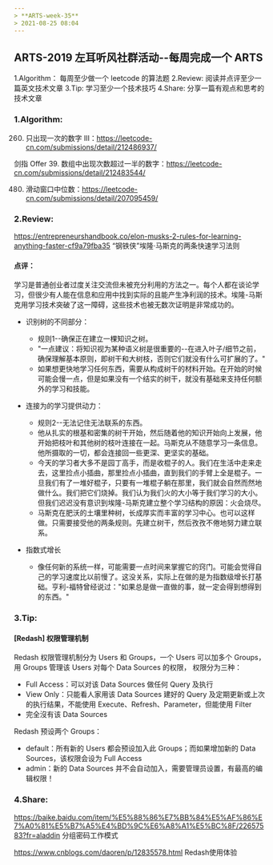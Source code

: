```yaml
---
> **ARTS-week-35**
> 2021-08-25 08:04
---
```



## ARTS-2019 左耳听风社群活动--每周完成一个 ARTS
1.Algorithm： 每周至少做一个 leetcode 的算法题
2.Review: 阅读并点评至少一篇英文技术文章
3.Tip: 学习至少一个技术技巧
4.Share: 分享一篇有观点和思考的技术文章

### 1.Algorithm:

260. 只出现一次的数字 III：https://leetcode-cn.com/submissions/detail/212486937/

剑指 Offer 39. 数组中出现次数超过一半的数字：https://leetcode-cn.com/submissions/detail/212483544/

480. 滑动窗口中位数：https://leetcode-cn.com/submissions/detail/207095459/

### 2.Review:

https://entrepreneurshandbook.co/elon-musks-2-rules-for-learning-anything-faster-cf9a79fba35
“钢铁侠”埃隆·马斯克的两条快速学习法则

#### 点评：

学习是普通创业者过度关注交流但未被充分利用的方法之一。每个人都在谈论学习，但很少有人能在信息和应用中找到实际的且能产生净利润的技术。埃隆-马斯克用学习技术突破了这一障碍，这些技术也被无数次证明是非常成功的。

- 识别树的不同部分：
  - 规则1--确保正在建立一棵知识之树。
  - "一点建议：将知识视为某种语义树是很重要的--在进入叶子/细节之前，确保理解基本原则，即树干和大树枝，否则它们就没有什么可扩展的了。"
  - 如果想更快地学习任何东西，需要从构成树干的材料开始。在开始的时候可能会慢一点，但是如果没有一个结实的树干，就没有基础来支持任何额外的学习和技能。

- 连接为的学习提供动力：
  - 规则2--无法记住无法联系的东西。
  - 他从扎实的根基和密集的树干开始，然后随着他的知识开始向上发展，他开始把枝叶和其他树的枝叶连接在一起。马斯克从不随意学习一条信息。他所摄取的一切，都会连接回一些更深、更坚实的基础。
  - 今天的学习者大多不是园丁高手，而是收棍子的人。我们在生活中走来走去，这里捡点小插曲，那里捡点小插曲，直到我们的手臂上全是棍子。一旦我们有了一堆好棍子，只要有一堆棍子躺在那里，我们就会自然而然地做什么。我们把它们烧掉。我们认为我们火的大小等于我们学习的大小。但我们迟迟没有意识到埃隆-马斯克建立整个学习结构的原因：火会烧尽。
  - 马斯克在肥沃的土壤里种树，长成厚实而丰富的学习中心。也可以这样做。只需要接受他的两条规则。先建立树干，然后孜孜不倦地努力建立联系。

- 指数式增长
  - 像任何新的系统一样，可能需要一点时间来掌握它的窍门。可能会觉得自己的学习速度比以前慢了。这没关系，实际上在做的是为指数级增长打基础。亨利-福特曾经说过："如果总是做一直做的事，就一定会得到想得到的东西。"

### 3.Tip:

#### [Redash] 权限管理机制

Redash 权限管理机制分为 Users 和 Groups，一个 Users 可以加多个 Groups，用 Groups 管理该 Users 对每个 Data Sources 的权限，
权限分为三种：
- Full Access：可以对该 Data Sources 做任何 Query 及执行
- View Only：只能看人家用该 Data Sources 建好的 Query 及定期更新或上次的执行结果，不能使用 Execute、Refresh、Parameter，但能使用 Filter
- 完全沒有该 Data Sources

Redash 预设两个 Groups：
- default：所有新的 Users 都会预设加入此 Groups；而如果增加新的 Data Sources，该权限会设为 Full Access
- admin：新的 Data Sources 并不会自动加入，需要管理员设置，有最高的编辑权限！

### 4.Share:

https://baike.baidu.com/item/%E5%88%86%E7%BB%84%E5%AF%86%E7%A0%81%E5%B7%A5%E4%BD%9C%E6%A8%A1%E5%BC%8F/22657583?fr=aladdin
分组密码工作模式

https://www.cnblogs.com/daoren/p/12835578.html
Redash使用体验